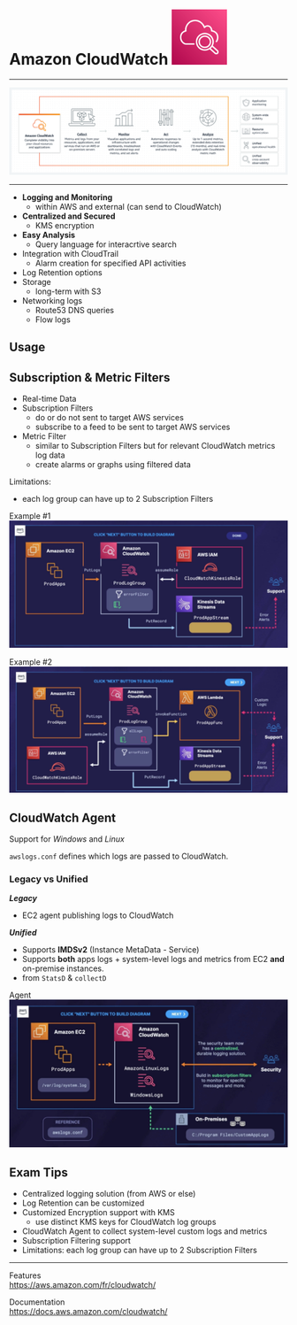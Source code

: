 # Amazon CloudWatch     <img src="../../images/CloudWatch.png" alt="CloudWatch" style="height: 100px; width:100px;"/>  

---  

![CloudWatch Diagram](../../images/CloudWatchDiagram.png)

---  
- **Logging and Monitoring**
  - within AWS and external (can send to CloudWatch)
- **Centralized and Secured**
  - KMS encryption
- **Easy Analysis**
  - Query language for interacrtive search
- Integration with CloudTrail
  - Alarm creation for specified API activities
- Log Retention options
- Storage
  - long-term with S3 
- Networking logs
  - Route53 DNS queries
  - Flow logs

## Usage

## Subscription & Metric Filters

- Real-time Data
- Subscription Filters
  - do or do not sent to target AWS services
  - subscribe to a feed to be sent to target AWS services
- Metric Filter 
  - similar to Subscription Filters but for relevant CloudWatch metrics log data 
  - create alarms or graphs using filtered data

Limitations:
- each log group can have up to 2 Subscription Filters

   
Example #1  
![Example1](img/example1.jpg)

Example #2  
![Example2](img/example2.jpg)

## CloudWatch Agent   

Support for *Windows* and *Linux*

`awslogs.conf` defines which logs are passed to CloudWatch. 

### Legacy vs Unified

***Legacy***  
- EC2 agent publishing logs to CloudWatch

***Unified***  
- Supports **IMDSv2** (Instance MetaData - Service)
- Supports **both** apps logs + system-level logs and metrics from EC2 **and** on-premise instances.  
- from `StatsD` & `collectD`


Agent    
![Agent](img/agent.jpg)


## Exam Tips

- Centralized logging solution (from AWS or else)
- Log Retention can be customized
- Customized Encryption support with KMS
  - use distinct KMS keys for CloudWatch log groups
- CloudWatch Agent to collect system-level custom logs and metrics
- Subscription Filtering support
- Limitations: each log group can have up to 2 Subscription Filters
  
---  

Features  
https://aws.amazon.com/fr/cloudwatch/

Documentation  
https://docs.aws.amazon.com/cloudwatch/
